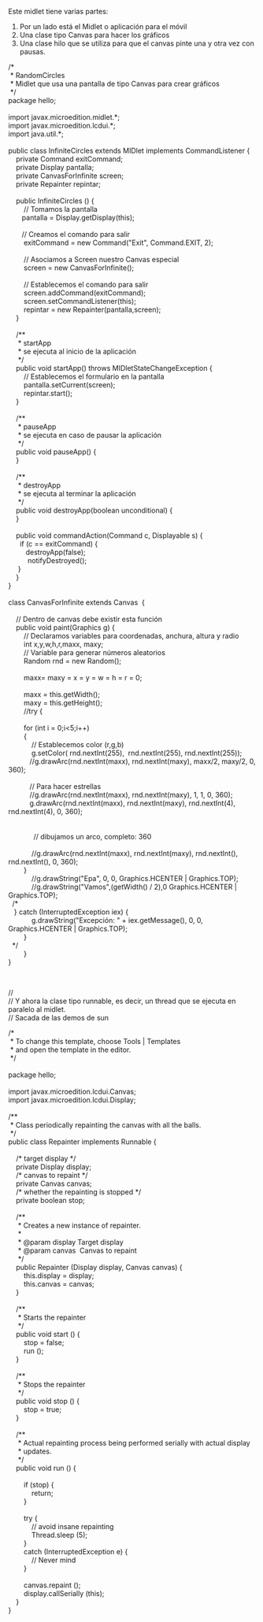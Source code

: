 <p>
	Este midlet tiene varias partes:</p>
<ol>
	<li>
		Por un lado est&aacute; el Midlet o aplicaci&oacute;n para el m&oacute;vil</li>
	<li>
		Una clase tipo Canvas para hacer los gr&aacute;ficos</li>
	<li>
		Una clase hilo que se utiliza para que el canvas pinte una y otra vez con pausas.</li>
</ol>
<p>
	/*<br />
	&nbsp;* RandomCircles<br />
	&nbsp;* Midlet que usa una pantalla de tipo Canvas para crear gr&aacute;ficos<br />
	&nbsp;*/<br />
	package hello;<br />
	<br />
	import javax.microedition.midlet.*;<br />
	import javax.microedition.lcdui.*;<br />
	import java.util.*;<br />
	<br />
	public class InfiniteCircles extends MIDlet implements CommandListener {<br />
	&nbsp;&nbsp;&nbsp; private Command exitCommand;<br />
	&nbsp;&nbsp;&nbsp; private Display pantalla;<br />
	&nbsp;&nbsp;&nbsp; private CanvasForInfinite screen;<br />
	&nbsp;&nbsp;&nbsp; private Repainter repintar;<br />
	<br />
	&nbsp;&nbsp;&nbsp; public InfiniteCircles () {<br />
	&nbsp;&nbsp;&nbsp;&nbsp;&nbsp;&nbsp;&nbsp; // Tomamos la pantalla<br />
	&nbsp;&nbsp;&nbsp;&nbsp;&nbsp;&nbsp; pantalla = Display.getDisplay(this);<br />
	<br />
	&nbsp;&nbsp;&nbsp;&nbsp;&nbsp;&nbsp; // Creamos el comando para salir<br />
	&nbsp;&nbsp;&nbsp;&nbsp;&nbsp;&nbsp;&nbsp; exitCommand = new Command(&quot;Exit&quot;, Command.EXIT, 2);<br />
	<br />
	&nbsp;&nbsp;&nbsp;&nbsp;&nbsp;&nbsp;&nbsp; // Asociamos a Screen nuestro Canvas especial<br />
	&nbsp;&nbsp;&nbsp;&nbsp;&nbsp;&nbsp;&nbsp; screen = new CanvasForInfinite();<br />
	<br />
	&nbsp;&nbsp;&nbsp;&nbsp;&nbsp;&nbsp;&nbsp; // Establecemos el comando para salir<br />
	&nbsp;&nbsp;&nbsp;&nbsp;&nbsp;&nbsp;&nbsp; screen.addCommand(exitCommand);<br />
	&nbsp;&nbsp;&nbsp;&nbsp;&nbsp;&nbsp;&nbsp; screen.setCommandListener(this);<br />
	&nbsp;&nbsp;&nbsp;&nbsp;&nbsp;&nbsp;&nbsp; repintar = new Repainter(pantalla,screen);<br />
	&nbsp;&nbsp;&nbsp; }<br />
	<br />
	&nbsp;&nbsp;&nbsp; /**<br />
	&nbsp;&nbsp;&nbsp;&nbsp; * startApp<br />
	&nbsp;&nbsp;&nbsp;&nbsp; * se ejecuta al inicio de la aplicaci&oacute;n<br />
	&nbsp;&nbsp;&nbsp;&nbsp; */<br />
	&nbsp;&nbsp;&nbsp; public void startApp() throws MIDletStateChangeException {<br />
	&nbsp;&nbsp;&nbsp;&nbsp;&nbsp;&nbsp;&nbsp; // Establecemos el formulario en la pantalla<br />
	&nbsp;&nbsp;&nbsp;&nbsp;&nbsp;&nbsp;&nbsp; pantalla.setCurrent(screen);<br />
	&nbsp;&nbsp;&nbsp;&nbsp;&nbsp;&nbsp;&nbsp; repintar.start();<br />
	&nbsp;&nbsp;&nbsp; }<br />
	<br />
	&nbsp;&nbsp;&nbsp; /**<br />
	&nbsp;&nbsp;&nbsp;&nbsp; * pauseApp<br />
	&nbsp;&nbsp;&nbsp;&nbsp; * se ejecuta en caso de pausar la aplicaci&oacute;n<br />
	&nbsp;&nbsp;&nbsp;&nbsp; */<br />
	&nbsp;&nbsp;&nbsp; public void pauseApp() {<br />
	&nbsp;&nbsp;&nbsp; }<br />
	<br />
	&nbsp;&nbsp;&nbsp; /**<br />
	&nbsp;&nbsp;&nbsp;&nbsp; * destroyApp<br />
	&nbsp;&nbsp;&nbsp;&nbsp; * se ejecuta al terminar la aplicaci&oacute;n<br />
	&nbsp;&nbsp;&nbsp;&nbsp; */<br />
	&nbsp;&nbsp;&nbsp; public void destroyApp(boolean unconditional) {<br />
	&nbsp;&nbsp;&nbsp; }<br />
	<br />
	&nbsp;&nbsp;&nbsp; public void commandAction(Command c, Displayable s) {<br />
	&nbsp;&nbsp;&nbsp;&nbsp;&nbsp; if (c == exitCommand) {<br />
	&nbsp;&nbsp;&nbsp;&nbsp;&nbsp;&nbsp;&nbsp;&nbsp; destroyApp(false);<br />
	&nbsp;&nbsp;&nbsp;&nbsp;&nbsp;&nbsp;&nbsp;&nbsp;&nbsp; notifyDestroyed();<br />
	&nbsp;&nbsp;&nbsp;&nbsp; }<br />
	&nbsp;&nbsp;&nbsp; }<br />
	}<br />
	<br />
	class CanvasForInfinite extends Canvas&nbsp; {<br />
	<br />
	&nbsp;&nbsp;&nbsp; // Dentro de canvas debe existir esta funci&oacute;n<br />
	&nbsp;&nbsp;&nbsp; public void paint(Graphics g) {<br />
	&nbsp;&nbsp;&nbsp;&nbsp;&nbsp;&nbsp;&nbsp; // Declaramos variables para coordenadas, anchura, altura y radio<br />
	&nbsp;&nbsp;&nbsp;&nbsp;&nbsp;&nbsp;&nbsp; int x,y,w,h,r,maxx, maxy;<br />
	&nbsp;&nbsp;&nbsp;&nbsp;&nbsp;&nbsp;&nbsp; // Variable para generar n&uacute;meros aleatorios<br />
	&nbsp;&nbsp;&nbsp;&nbsp;&nbsp;&nbsp;&nbsp; Random rnd = new Random();<br />
	<br />
	&nbsp;&nbsp;&nbsp;&nbsp;&nbsp;&nbsp;&nbsp; maxx= maxy = x = y = w = h = r = 0;<br />
	<br />
	&nbsp;&nbsp;&nbsp;&nbsp;&nbsp;&nbsp;&nbsp; maxx = this.getWidth();<br />
	&nbsp;&nbsp;&nbsp;&nbsp;&nbsp;&nbsp;&nbsp; maxy = this.getHeight();<br />
	&nbsp;&nbsp;&nbsp;&nbsp;&nbsp;&nbsp;&nbsp; //try {<br />
	<br />
	&nbsp;&nbsp;&nbsp;&nbsp;&nbsp;&nbsp;&nbsp; for (int i = 0;i&lt;5;i++)<br />
	&nbsp;&nbsp;&nbsp;&nbsp;&nbsp;&nbsp;&nbsp; {<br />
	&nbsp;&nbsp;&nbsp;&nbsp;&nbsp;&nbsp;&nbsp;&nbsp;&nbsp;&nbsp;&nbsp; // Establecemos color (r,g,b)<br />
	&nbsp;&nbsp;&nbsp;&nbsp;&nbsp;&nbsp;&nbsp;&nbsp;&nbsp;&nbsp;&nbsp; g.setColor( rnd.nextInt(255),&nbsp; rnd.nextInt(255), rnd.nextInt(255));<br />
	&nbsp;&nbsp;&nbsp;&nbsp;&nbsp;&nbsp;&nbsp;&nbsp;&nbsp;&nbsp; //g.drawArc(rnd.nextInt(maxx), rnd.nextInt(maxy), maxx/2, maxy/2, 0, 360);<br />
	<br />
	&nbsp;&nbsp;&nbsp;&nbsp;&nbsp;&nbsp;&nbsp;&nbsp;&nbsp;&nbsp; // Para hacer estrellas<br />
	&nbsp;&nbsp;&nbsp;&nbsp;&nbsp;&nbsp;&nbsp;&nbsp;&nbsp;&nbsp; //g.drawArc(rnd.nextInt(maxx), rnd.nextInt(maxy), 1, 1, 0, 360);<br />
	&nbsp;&nbsp;&nbsp;&nbsp;&nbsp;&nbsp;&nbsp;&nbsp;&nbsp;&nbsp; g.drawArc(rnd.nextInt(maxx), rnd.nextInt(maxy), rnd.nextInt(4), rnd.nextInt(4), 0, 360);<br />
	<br />
	<br />
	&nbsp;&nbsp;&nbsp;&nbsp;&nbsp;&nbsp;&nbsp;&nbsp;&nbsp;&nbsp;&nbsp;&nbsp; // dibujamos un arco, completo: 360<br />
	<br />
	&nbsp;&nbsp;&nbsp;&nbsp;&nbsp;&nbsp;&nbsp;&nbsp;&nbsp;&nbsp;&nbsp; //g.drawArc(rnd.nextInt(maxx), rnd.nextInt(maxy), rnd.nextInt(), rnd.nextInt(), 0, 360);<br />
	&nbsp;&nbsp;&nbsp;&nbsp;&nbsp;&nbsp;&nbsp; }<br />
	&nbsp;&nbsp;&nbsp;&nbsp;&nbsp;&nbsp;&nbsp;&nbsp;&nbsp;&nbsp;&nbsp; //g.drawString(&quot;Epa&quot;, 0, 0, Graphics.HCENTER | Graphics.TOP);<br />
	&nbsp;&nbsp;&nbsp;&nbsp;&nbsp;&nbsp;&nbsp;&nbsp;&nbsp;&nbsp;&nbsp; //g.drawString(&quot;Vamos&quot;,(getWidth() / 2),0 Graphics.HCENTER | Graphics.TOP);<br />
	&nbsp; /*<br />
	&nbsp;&nbsp; } catch (InterruptedException iex) {<br />
	&nbsp;&nbsp;&nbsp;&nbsp;&nbsp;&nbsp;&nbsp;&nbsp;&nbsp;&nbsp;&nbsp; g.drawString(&quot;Excepci&oacute;n: &quot; + iex.getMessage(), 0, 0, Graphics.HCENTER | Graphics.TOP);<br />
	&nbsp;&nbsp;&nbsp;&nbsp;&nbsp;&nbsp;&nbsp; }<br />
	&nbsp; */<br />
	&nbsp;&nbsp;&nbsp;&nbsp;&nbsp;&nbsp;&nbsp; }<br />
	}</p>
<p>
	&nbsp;</p>
<p>
	//<br />
	// Y ahora la clase tipo runnable, es decir, un thread que se ejecuta en paralelo al midlet.<br />
	// Sacada de las demos de sun</p>
<p>
	/*<br />
	&nbsp;* To change this template, choose Tools | Templates<br />
	&nbsp;* and open the template in the editor.<br />
	&nbsp;*/<br />
	<br />
	package hello;<br />
	<br />
	import javax.microedition.lcdui.Canvas;<br />
	import javax.microedition.lcdui.Display;<br />
	<br />
	/**<br />
	&nbsp;* Class periodically repainting the canvas with all the balls.<br />
	&nbsp;*/<br />
	public class Repainter implements Runnable {<br />
	<br />
	&nbsp;&nbsp;&nbsp; /* target display */<br />
	&nbsp;&nbsp;&nbsp; private Display display;<br />
	&nbsp;&nbsp;&nbsp; /* canvas to repaint */<br />
	&nbsp;&nbsp;&nbsp; private Canvas canvas;<br />
	&nbsp;&nbsp;&nbsp; /* whether the repainting is stopped */<br />
	&nbsp;&nbsp;&nbsp; private boolean stop;<br />
	<br />
	&nbsp;&nbsp;&nbsp; /**<br />
	&nbsp;&nbsp;&nbsp;&nbsp; * Creates a new instance of repainter.<br />
	&nbsp;&nbsp;&nbsp;&nbsp; *<br />
	&nbsp;&nbsp;&nbsp;&nbsp; * @param display Target display<br />
	&nbsp;&nbsp;&nbsp;&nbsp; * @param canvas&nbsp; Canvas to repaint<br />
	&nbsp;&nbsp;&nbsp;&nbsp; */<br />
	&nbsp;&nbsp;&nbsp; public Repainter (Display display, Canvas canvas) {<br />
	&nbsp;&nbsp;&nbsp;&nbsp;&nbsp;&nbsp;&nbsp; this.display = display;<br />
	&nbsp;&nbsp;&nbsp;&nbsp;&nbsp;&nbsp;&nbsp; this.canvas = canvas;<br />
	&nbsp;&nbsp;&nbsp; }<br />
	<br />
	&nbsp;&nbsp;&nbsp; /**<br />
	&nbsp;&nbsp;&nbsp;&nbsp; * Starts the repainter<br />
	&nbsp;&nbsp;&nbsp;&nbsp; */<br />
	&nbsp;&nbsp;&nbsp; public void start () {<br />
	&nbsp;&nbsp;&nbsp;&nbsp;&nbsp;&nbsp;&nbsp; stop = false;<br />
	&nbsp;&nbsp;&nbsp;&nbsp;&nbsp;&nbsp;&nbsp; run ();<br />
	&nbsp;&nbsp;&nbsp; }<br />
	<br />
	&nbsp;&nbsp;&nbsp; /**<br />
	&nbsp;&nbsp;&nbsp;&nbsp; * Stops the repainter<br />
	&nbsp;&nbsp;&nbsp;&nbsp; */<br />
	&nbsp;&nbsp;&nbsp; public void stop () {<br />
	&nbsp;&nbsp;&nbsp;&nbsp;&nbsp;&nbsp;&nbsp; stop = true;<br />
	&nbsp;&nbsp;&nbsp; }<br />
	<br />
	&nbsp;&nbsp;&nbsp; /**<br />
	&nbsp;&nbsp;&nbsp;&nbsp; * Actual repainting process being performed serially with actual display<br />
	&nbsp;&nbsp;&nbsp;&nbsp; * updates.<br />
	&nbsp;&nbsp;&nbsp;&nbsp; */<br />
	&nbsp;&nbsp;&nbsp; public void run () {<br />
	<br />
	&nbsp;&nbsp;&nbsp;&nbsp;&nbsp;&nbsp;&nbsp; if (stop) {<br />
	&nbsp;&nbsp;&nbsp;&nbsp;&nbsp;&nbsp;&nbsp;&nbsp;&nbsp;&nbsp;&nbsp; return;<br />
	&nbsp;&nbsp;&nbsp;&nbsp;&nbsp;&nbsp;&nbsp; }<br />
	<br />
	&nbsp;&nbsp;&nbsp;&nbsp;&nbsp;&nbsp;&nbsp; try {<br />
	&nbsp;&nbsp;&nbsp;&nbsp;&nbsp;&nbsp;&nbsp;&nbsp;&nbsp;&nbsp;&nbsp; // avoid insane repainting<br />
	&nbsp;&nbsp;&nbsp;&nbsp;&nbsp;&nbsp;&nbsp;&nbsp;&nbsp;&nbsp;&nbsp; Thread.sleep (5);<br />
	&nbsp;&nbsp;&nbsp;&nbsp;&nbsp;&nbsp;&nbsp; }<br />
	&nbsp;&nbsp;&nbsp;&nbsp;&nbsp;&nbsp;&nbsp; catch (InterruptedException e) {<br />
	&nbsp;&nbsp;&nbsp;&nbsp;&nbsp;&nbsp;&nbsp;&nbsp;&nbsp;&nbsp;&nbsp; // Never mind<br />
	&nbsp;&nbsp;&nbsp;&nbsp;&nbsp;&nbsp;&nbsp; }<br />
	<br />
	&nbsp;&nbsp;&nbsp;&nbsp;&nbsp;&nbsp;&nbsp; canvas.repaint ();<br />
	&nbsp;&nbsp;&nbsp;&nbsp;&nbsp;&nbsp;&nbsp; display.callSerially (this);<br />
	&nbsp;&nbsp;&nbsp; }<br />
	}<br />
	&nbsp;</p>
